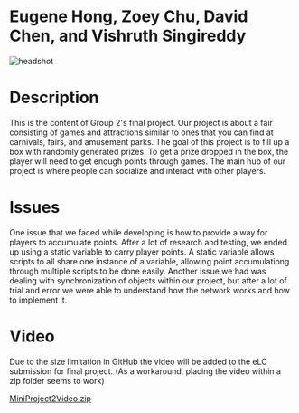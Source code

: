 # Eugene Hong, Zoey Chu, David Chen, and Vishruth Singireddy

![headshot](https://user-images.githubusercontent.com/82916205/187787045-2b0b087f-cc88-4fe2-9c1e-386a49d914fc.PNG)


# Description
This is the content of Group 2's final project. Our project is about a fair consisting of games and attractions similar to ones that you can find at carnivals, fairs, and amusement parks. The goal of this project is to fill up a box with randomly generated prizes. To get a prize dropped in the box, the player will need to get enough points through games. The main hub of our project is where people can socialize and interact with other players. 

# Issues
One issue that we faced while developing is how to provide a way for players to accumulate points. After a lot of research and testing, we ended up using a static variable to carry player points. A static variable allows scripts to all share one instance of a variable, allowing point accumulationg through multiple scripts to be done easily. Another issue we had was dealing with synchronization of objects within our project, but after a lot of trial and error we were able to understand how the network works and how to implement it.

# Video

Due to the size limitation in GitHub the video will be added to the eLC submission for final project.
(As a workaround, placing the video within a zip folder seems to work)

[MiniProject2Video.zip](https://github.com/ugavr22/project-2-eh41341/files/9964692/MiniProject2Video.zip)
